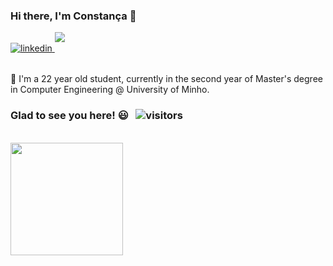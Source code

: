 ### Hi there, I'm Constança 👋 

<a href="https://www.linkedin.com/in/constança-elias/" target="_blank">
<img src=https://img.shields.io/badge/linkedin-%231E77B5.svg?&style=flat-square&logo=linkedin&logoColor=white&color=1b91b5 alt=linkedin style="margin-bottom: 15px;" />
</a>

<a href = "mailto:constanca.elias@gmail.com" target="_blank">
<img src=https://img.shields.io/badge/-Gmail-%23333?style=flat-square&logo=gmail&logoColor=white&color=1b91b5 style="margin-bottom: 15px;">
</a>


<div>
<br>
🌵 I'm a 22 year old student, currently in the second year of Master's degree in Computer Engineering @ University of Minho.



<!-- - 🌱 I’m currently learning ...
- 👯 I’m looking to collaborate on ...
- 🤔 I’m looking for help with ...
- 💬 Ask me about ...
- 📫 How to reach me: ...
- 😄 Pronouns: ...
- ⚡ Fun fact: ...
-->

### Glad to see you here! 😃 &nbsp; ![visitors](https://visitor-badge.glitch.me/badge?page_id=ConstancaElias.ConstancaElias)



<br>
<img height="180em" src="https://github-readme-stats.vercel.app/api?username=ConstancaElias&show_icons=true&hide_border=true&&count_private=true&include_all_commits=true&theme=react&border_radius=8" />


